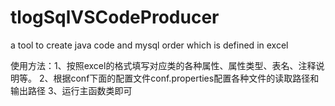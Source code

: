 tlogSqlVSCodeProducer
=====================

a tool to create java code and mysql order which is defined in excel

使用方法：1、按照excel的格式填写对应类的各种属性、属性类型、表名、注释说明等。
          2、根据conf下面的配置文件conf.properties配置各种文件的读取路径和输出路径
          3、运行主函数类即可
